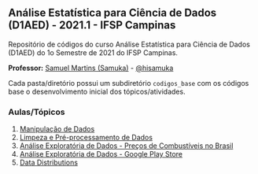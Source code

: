 ## Análise Estatística para Ciência de Dados (D1AED) - 2021.1 - IFSP Campinas
Repositório de códigos do curso Análise Estatística para Ciência de Dados (D1AED) do 1o Semestre de 2021 do IFSP Campinas.

**Professor:** [Samuel Martins (Samuka)](http://hisamuka.github.io/) - [@hisamuka](https://github.com/hisamuka)

Cada pasta/diretório possui um subdiretório `codigos_base` com os códigos base o desenvolvimento inicial dos tópicos/atividades.

### Aulas/Tópicos
1. [Manipulação de Dados](https://github.com/xavecoding/IFSP-CMP-D1AED-2021.1/tree/main/manipulacao_de_dados)
2. [Limpeza e Pré-processamento de Dados](https://github.com/xavecoding/IFSP-CMP-D1AED-2021.1/blob/main/analise_exploratoria_de_dados/limpeza_e_preprocessamento_de_dados_googleplaystore.ipynb)
3. [Análise Exploratória de Dados - Preços de Combustíveis no Brasil](https://github.com/xavecoding/IFSP-CMP-D1AED-2021.1/blob/main/analise_exploratoria_de_dados/analise_exploratoria_de_dados_precos_combustiveis.ipynb)
4. [Análise Exploratória de Dados - Google Play Store](https://github.com/xavecoding/IFSP-CMP-D1AED-2021.1/blob/main/analise_exploratoria_de_dados/analise_exploratoria_de_dados_googleplaystore.ipynb)
5. [Data Distributions](https://github.com/xavecoding/IFSP-CMP-D1AED-2021.1/tree/main/data_distributions)
